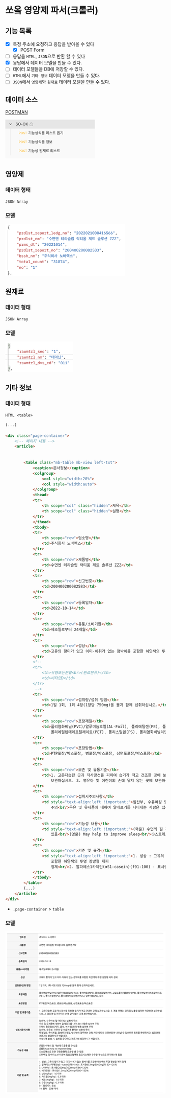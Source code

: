 # 쏘옼 영양제 파서(크롤러)

## 기능 목록
- [x] 특정 주소에 요청하고 응답을 받아올 수 있다
  - [x] POST Form
- [ ] 응답을 `HTML`, `JSON`으로 반환 할 수 있다
- [x] 응답에서 데이터 모델을 만들 수 있다.
- [ ] 데이터 모델들을 DB에 저장할 수 있다.
- [ ] `HTML`에서 `기타 정보` 데이터 모델을 만들 수 있다.
- [ ] `JSON`에서 `영양제`와 `원재료` 데이터 모델을 만들 수 있다.

## 데이터 소스

[POSTMAN](https://www.postman.com/so-ok/workspace/7ae1b5e2-d0a1-43fc-bbe2-8e3ec7927061/collection/12837640-4b111503-6483-40e7-9592-0d0116131861?action=share&creator=12837640)

![img_3.png](readme-image/img_3.png)

## 영양제

### 데이터 형태
`JSON Array`

### 모델

![img_1.png](readme-image/img_1.png)

## 원재료
### 데이터 형태
`JSON Array`

### 모델

![img.png](readme-image/img.png)

## 기타 정보
### 데이터 형태
`HTML <table>`
```html
(...)

<div class="page-container">
    <!-- 페이지 내용 -->
    <article>


        <table class="mb-table mb-view left-txt">
            <caption>문서정보</caption>
            <colgroup>
                <col style="width:20%">
                <col style="width:auto">
            </colgroup>
            <thead>
            <tr>
                <th scope="col" class="hidden">제목</th>
                <th scope="col" class="hidden">설명</th>
            </tr>
            </thead>
            <tbody>
            <tr>
                <th scope="row">업소명</th>
                <td>주식회사 노바렉스</td>
            </tr>
            <tr>
                <th scope="row">제품명</th>
                <td>수면엔 테라슬립 락티움 제트 솔루션 ZZZ</td>
            </tr>
            <tr>
                <th scope="row">신고번호</th>
                <td>200400200082583</td>
            </tr>
            <tr>
                <th scope="row">등록일자</th>
                <td>2022-10-14</td>
            </tr>
            <tr>
                <th scope="row">유통/소비기한</th>
                <td>제조일로부터 24개월</td>
            </tr>
            <tr>
                <th scope="row">성상</th>
                <td>고유의 향미가 있고 이미·이취가 없는 점박이를 포함한 하얀색의 투명 장방형 제피 정제</td>
            </tr>
            <!-- 
            <tr>
                <th>유형또는분류<br>(원료분류)</th>
                <td>비타민D</td>
            </tr>
             -->
            <tr>
                <th scope="row">섭취량/섭취 방법</th>
                <td>1일 1회, 1회 4정(1정당 750mg)을 물과 함께 섭취하십시오.</td>
            </tr>
            <tr>
                <th scope="row">포장재질</th>
                <td>폴리염화비닐(PVC)/알루미늄호일(AL-Foil), 폴리에틸렌(PE), 폴리프로필렌(PP), 고밀도폴리에틸렌(HDPE),
                    폴리에틸렌테레프탈레이트(PET), 폴리스틸렌(PS), 폴리염화비닐리덴(PVDC), 알루미늄(AL), 유리</td>
            </tr>
            <tr>
                <th scope="row">포장방법</th>
                <td>PTP포장/박스포장, 병포장/박스포장, 삼면포포장/박스포장</td>
            </tr>
            <tr>
                <th scope="row">보존 및 유통기준</th>
                <td>1. 고온다습한 곳과 직사광선을 피하여 습기가 적고 건조한 곳에 보관하십시오. 2. 개봉 후에는 공기의 노출을 최대한 차단하여
                    보관하십시오. 3. 영유아 및 어린이의 손에 닿지 않는 곳에 보관하십시오.</td>
            </tr>
            <tr>
                <th scope="row">섭취시주의사항</th>
                <td style="text-align:left !important;">임산부, 수유여성 및 어린이는 섭취에
                    주의<br/>우유 및 유제품에 대하여 알레르기를 나타내는 사람은 섭취에 주의<br/>카페인 함유음료(커피, 홍차, 녹차 등)와의 병용 섭취에 주의<br/>임산부, 수유부, 어린이 및 수술전후 환자는 섭취에 주의<br/>특정질환, 특이체질, 알레르기체질, 임산부의 경우에는 간혹 개인에 따라 과민반응이 나타날 수 있으므로 원료를 확인하시고, 섭취전에 전문가와 상담하시기 바랍니다.<br/>이상사례 발생 시, 섭취를 중단하고 전문가와 상담하시기 바랍니다.</td>
            </tr>
            <tr>
                <th scope="row">기능성 내용</th>
                <td style="text-align:left !important;">(국문) 수면의 질 개선에 도움을 줄 수
                    있음<br/>(영문) May help to improve sleep<br/>①스트레스로 인한 긴장완화에 도움을 줄 수 있음<br/>①단백질 및 아미노산 이용에 필요②혈액의 호모시스테인 수준을 정상으로 유지하는데 필요</td>
            </tr>
            <tr>
                <th scope="row">기준 및 규격</th>
                <td style="text-align:left !important;">1. 성상 : 고유의 향미가 있고 이미·이취가 없는 점박이를
                    포함한 하얀색의 투명 장방형 제피
                    정제<br/>2. 알파에스1카제인(αS1-casein)(f91-100) : 표시량(6.3mg/3000mg)의 80~120%<br/>3. L-테아닌 : 표시량(200mg/3000mg)의 80~120%<br/>4. 비타민B6 : 표시량(1.5mg/3000mg)의 80~150%<br/>5. 납(mg/kg) : 1.0 이하<br/>6. 카드뮴(mg/kg) : 0.3 이하<br/>7. 비소(mg/kg) : 1.0 이하<br/>8. 수은(mg/kg) : 0.3 이하<br/>9. 대장균군 : 음성<br/>10. 붕해 : 60분 이내</td>
            </tr>
            </tbody>
        </table>
        (...)
    </article>
</div>
```
- `.page-container` > `table`

### 모델

![img_2.png](readme-image/img_2.png)